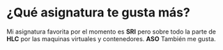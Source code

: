 # ¿Qué asignatura te gusta más?

Mi asignatura favorita por el momento es **SRI** pero sobre todo la parte de **HLC** por las maquinas virtuales y contenedores. **ASO** También me gusta.
